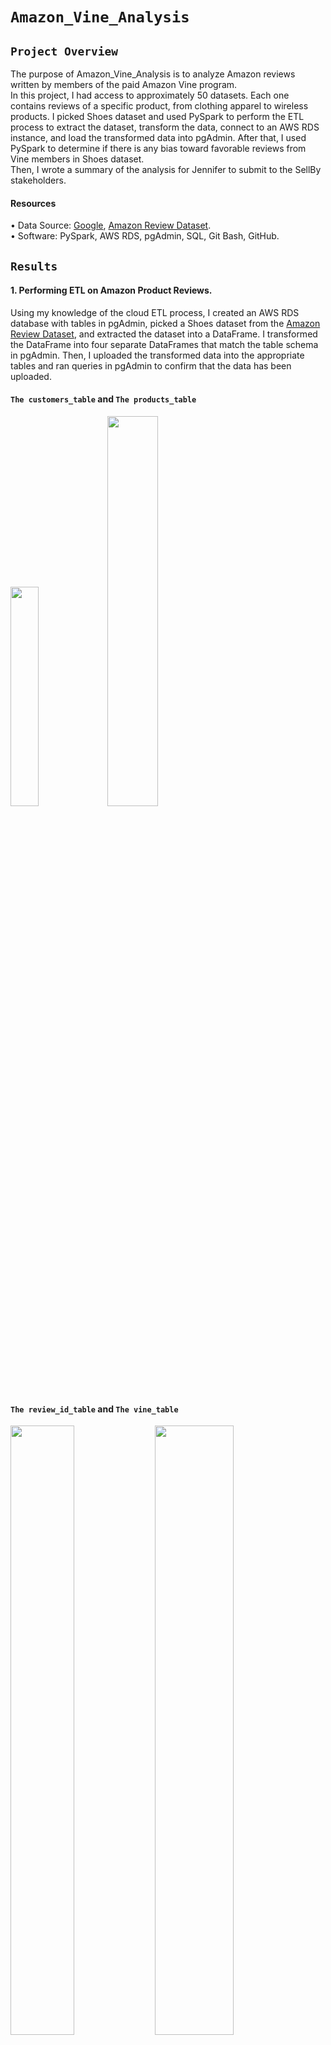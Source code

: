 # `Amazon_Vine_Analysis`

## `Project Overview ` <br/>
The purpose of Amazon_Vine_Analysis is to analyze Amazon reviews written by members of the paid Amazon Vine program. <br/>
In this project, I had  access to approximately 50 datasets. Each one contains reviews of a specific product, from clothing apparel to wireless products. I picked Shoes dataset and used PySpark to perform the ETL process to extract the dataset, transform the data, connect to an AWS RDS instance, and load the transformed data into pgAdmin. After that, I used PySpark to determine if there is any bias toward favorable reviews from Vine members in Shoes dataset. <br/>
Then, I  wrote a summary of the analysis for Jennifer to submit to the SellBy stakeholders. <br/>
#### Resources <br/>
• Data Source: [Google](https://www.google.com/), [Amazon Review Dataset]( https://s3.amazonaws.com/amazon-reviews-pds/tsv/index.txt). <br/> 
•	Software: PySpark, AWS RDS, pgAdmin, SQL, Git Bash, GitHub. <br/>

## `Results ` <br/>

#### 1. Performing ETL on Amazon Product Reviews.
Using my knowledge of the cloud ETL process, I created an AWS RDS database with tables in pgAdmin, picked a Shoes dataset from the [Amazon Review Dataset]( https://s3.amazonaws.com/amazon-reviews-pds/tsv/index.txt), and extracted the dataset into a DataFrame. I transformed the DataFrame into four separate DataFrames that match the table schema in pgAdmin. Then, I uploaded the transformed data into the appropriate tables and ran queries in pgAdmin to confirm that the data has been uploaded. <br/>
#### `The customers_table` and  `The products_table` <br/>

<img src="https://user-images.githubusercontent.com/110998103/204059728-9ac29d3e-b2b5-4d88-a7be-740dd5960e5d.png" width=30% height=30%>   <img src="https://user-images.githubusercontent.com/110998103/204059791-f6f0fb94-e7af-4bbb-a383-a853b3269e75.png" width=40% height=40%>



#### `The review_id_table`  and `The vine_table` <br/>


<img src="https://user-images.githubusercontent.com/110998103/204059845-061729bd-9283-49e1-9dc4-90e810a4d023.png" width=45% height=50%> <img src="https://user-images.githubusercontent.com/110998103/204059803-9b3d41e3-5cf2-46b5-ad52-9cbe5a34ab8c.png" width=50% height=50%>

#### 2. Determining Bias of Vine Reviews. <br/>
Using my knowledge of PySpark, I filtered the data and transformed the DataFrame into two separate DataFrames that retrieve all the rows where a review was written as part of the Vine program (paid) and non-Vine unpaid program.

![image](https://user-images.githubusercontent.com/110998103/204067261-0492ab1c-dce6-44ca-a395-1be3001b21c0.png)



Analysis shows that Shoes dataset doesn’t have any Vine program paid reviews. But there are total 355 unpaid non-Vine program reviews. <br/>
Also there are 90 unpaid 5 stars reviews ( around 0.25% of the total reviews).

![image](https://user-images.githubusercontent.com/110998103/204067698-7b6a2440-d90e-43c4-89bd-74fb2d5fa2b6.png)


## `Summary ` <br/>
Looking at the numbers above there are not any of 5-star Vine reviews written by members of the paid Amazon Vine program.  This leads me to believe that  there is no bias towards positivity of the paid reviews. br/
In order to draw better conclusions about biases in the Amazon Vine program, I would expand my analysis by adding 4-star reviews as positive reviews. This would increase my sample size and would give me more accurate percentages.

